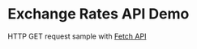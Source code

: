 # Exchange Rates API Demo

HTTP GET request sample with <a href="https://developer.mozilla.org/en-US/docs/Web/API/Fetch_API">Fetch API</a> 